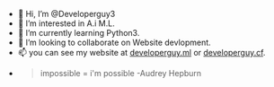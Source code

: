 - 👋 Hi, I’m @Developerguy3
- 👀 I’m interested in A.i M.L.
- 🌱 I’m currently learning Python3.
- 💞️ I’m looking to collaborate on Website devlopment.
- 📫 you can see my website at [developerguy.ml](developerguy.ml) or [developerguy.cf](developerguy.cf).
- > impossible = i'm possible -Audrey Hepburn
